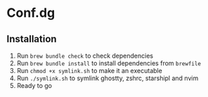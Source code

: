 # Conf.dg

## Installation

1. Run `brew bundle check` to check dependencies
2. Run `brew bundle install` to install dependencies from `brewfile`
3. Run `chmod +x symlink.sh` to make it an executable
4. Run `./symlink.sh` to symlink ghostty, zshrc, starshipl and nvim
5. Ready to go
